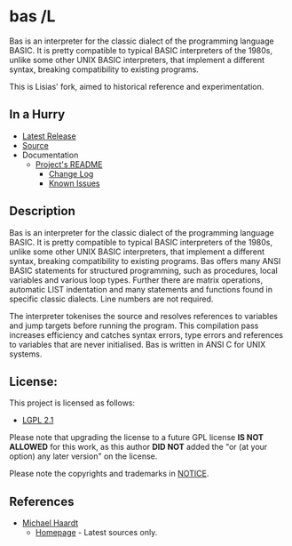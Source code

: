 # bas /L

Bas is an interpreter for the classic dialect of the programming language
BASIC.  It is pretty compatible to typical BASIC interpreters of the 1980s,
unlike some other UNIX BASIC interpreters, that implement a different
syntax, breaking compatibility to existing programs.

This is Lisias' fork, aimed to historical reference and experimentation.


## In a Hurry

* [Latest Release](https://github.com/net-lisias-retro/bas/releases)
* [Source](https://github.com/net-lisias-retro/bas)
* Documentation
	+ [Project's README](https://github.com/net-lisias-retro/bas/blob/master/README.md)
		- [Change Log](./CHANGE_LOG.md)
		- [Known Issues](./KNOWN_ISSUES.md)


## Description

Bas is an interpreter for the classic dialect of the programming language
BASIC.  It is pretty compatible to typical BASIC interpreters of the 1980s,
unlike some other UNIX BASIC interpreters, that implement a different
syntax, breaking compatibility to existing programs.  Bas offers many ANSI
BASIC statements for structured programming, such as procedures, local
variables and various loop types.  Further there are matrix operations,
automatic LIST indentation and many statements and functions found in
specific classic dialects.  Line numbers are not required.

The interpreter tokenises the source and resolves references to variables
and jump targets before running the program.  This compilation pass
increases efficiency and catches syntax errors, type errors and references
to variables that are never initialised.  Bas is written in ANSI C for
UNIX systems.


## License:

This project is licensed as follows:

* [LGPL 2.1](https://www.gnu.org/licenses/lgpl-2.1.html)

Please note that upgrading the license to a future GPL license **IS NOT ALLOWED** for this work, as this author **DID NOT** added the "or (at your option) any later version" on the license.

Please note the copyrights and trademarks in [NOTICE](./NOTICE).


## References

* [Michael Haardt](http://www.moria.de/~michael/)
	+ [Homepage](http://www.moria.de/~michael/bas/) - Latest sources only.
